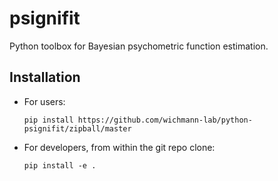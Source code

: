 # psignifit

Python toolbox for Bayesian psychometric function estimation.

## Installation
  - For users:

      `pip install https://github.com/wichmann-lab/python-psignifit/zipball/master`

  - For developers, from within the git repo clone:

      `pip install -e .`



